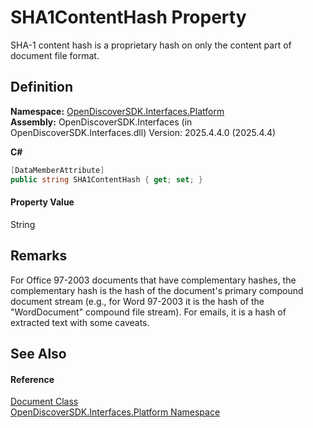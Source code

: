 # SHA1ContentHash Property


SHA-1 content hash is a proprietary hash on only the content part of document file format.



## Definition
**Namespace:** <a href="a1e65d49-050f-842a-426e-ba8aab188009">OpenDiscoverSDK.Interfaces.Platform</a>  
**Assembly:** OpenDiscoverSDK.Interfaces (in OpenDiscoverSDK.Interfaces.dll) Version: 2025.4.4.0 (2025.4.4)

**C#**
``` C#
[DataMemberAttribute]
public string SHA1ContentHash { get; set; }
```



#### Property Value
String

## Remarks

For Office 97-2003 documents that have complementary hashes, the complementary hash is the hash of the document's primary compound document stream (e.g., for Word 97-2003 it is the hash of the "WordDocument" compound file stream). For emails, it is a hash of extracted text with some caveats.


## See Also


#### Reference
<a href="1ada9969-add0-f951-f601-f7107618fb9d">Document Class</a>  
<a href="a1e65d49-050f-842a-426e-ba8aab188009">OpenDiscoverSDK.Interfaces.Platform Namespace</a>  
